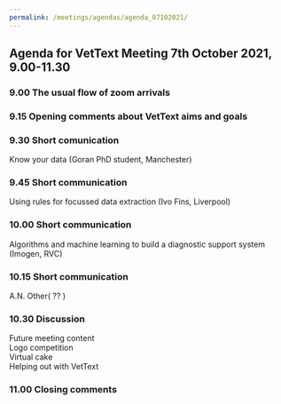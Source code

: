 ```yaml
---
permalink: /meetings/agendas/agenda_07102021/
---
```

## Agenda for VetText Meeting 7th October 2021, 9.00-11.30

### 9.00 The usual flow of zoom arrivals
### 9.15 Opening comments about VetText aims and goals
### 9.30 Short comunication 
Know your data (Goran PhD student, Manchester)  
### 9.45 Short communication
Using rules for focussed data extraction (Ivo Fins, Liverpool)  
### 10.00 Short communication
Algorithms and machine learning to build a diagnostic support system (Imogen, RVC)  
### 10.15 Short communication
A.N. Other( ?? ) 
### 10.30 Discussion
Future meeting content  
Logo competition  
Virtual cake  
Helping out with VetText  
### 11.00 Closing comments     
